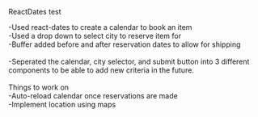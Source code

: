 ReactDates test

-Used react-dates to create a calendar to book an item <br />
-Used a drop down to select city to reserve item for <br />
-Buffer added before and after reservation dates to allow for shipping<br />
<br />
-Seperated the calendar, city selector, and submit button into 3 different components to be able to add new criteria in the future.<br />
<br />
Things to work on<br />
-Auto-reload calendar once reservations are made<br />
-Implement location using maps<br />
